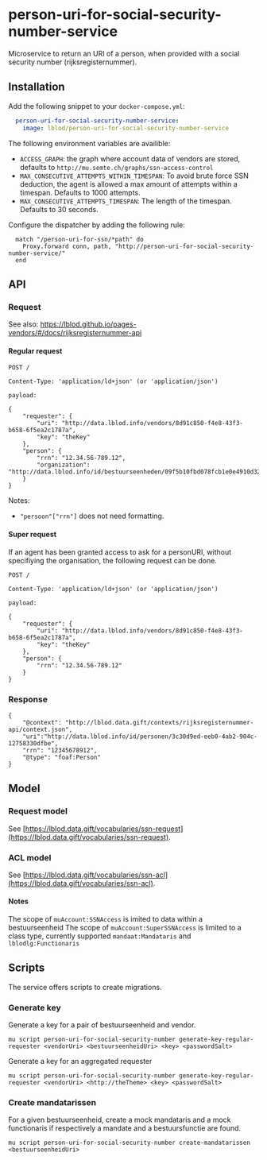 # person-uri-for-social-security-number-service
Microservice to return an URI of a person, when provided with a social security number (rijksregisternummer).

## Installation
Add the following snippet to your `docker-compose.yml`:

```yml
  person-uri-for-social-security-number-service:
    image: lblod/person-uri-for-social-security-number-service
```
The following environment variables are availible:
 - `ACCESS_GRAPH`: the graph where account data of vendors are stored, defaults to `http://mu.semte.ch/graphs/ssn-access-control`
 - `MAX_CONSECUTIVE_ATTEMPTS_WITHIN_TIMESPAN`: To avoid brute force SSN deduction, the agent is allowed a max amount of attempts within a timespan. Defaults to 1000 attempts.
 - `MAX_CONSECUTIVE_ATTEMPTS_TIMESPAN`: The length of the timespan. Defaults to 30 seconds.

Configure the dispatcher by adding the following rule:
```
  match "/person-uri-for-ssn/*path" do
    Proxy.forward conn, path, "http://person-uri-for-social-security-number-service/"
  end
```

## API

### Request
See also: https://lblod.github.io/pages-vendors/#/docs/rijksregisternummer-api


#### Regular request
```
POST /

Content-Type: 'application/ld+json' (or 'application/json')

payload:

{
    "requester": {
        "uri": "http://data.lblod.info/vendors/8d91c850-f4e8-43f3-b658-6f5ea2c1787a",
        "key": "theKey"
    },
    "person": {
        "rrn": "12.34.56-789.12",
        "organization": "http://data.lblod.info/id/bestuurseenheden/09f5b10fbd078fcb1e0e4910d32e47146a5eb31d8138dcbaec798309e64dd059"
    }
}
```
Notes:
- `"persoon"["rrn"]` does not need formatting.

#### Super request
If an agent has been granted access to ask for a personURI, without specifiying the organisation, the following request can be done.
```
POST /

Content-Type: 'application/ld+json' (or 'application/json')

payload:

{
    "requester": {
        "uri": "http://data.lblod.info/vendors/8d91c850-f4e8-43f3-b658-6f5ea2c1787a",
        "key": "theKey"
    },
    "person": {
        "rrn": "12.34.56-789.12"
    }
}
```

### Response
```
{
    "@context": "http://lblod.data.gift/contexts/rijksregisternummer-api/context.json",
    "uri":"http://data.lblod.info/id/personen/3c30d9ed-eeb0-4ab2-904c-12758330dfbe",
    "rrn": "12345678912",
    "@type": "foaf:Person"
}
```

## Model
### Request model
See [https://lblod.data.gift/vocabularies/ssn-request](https://lblod.data.gift/vocabularies/ssn-request).

### ACL model
See [https://lblod.data.gift/vocabularies/ssn-acl](https://lblod.data.gift/vocabularies/ssn-acl).

#### Notes

The scope of `muAccount:SSNAccess` is imited to data within a bestuurseenheid
The scope of `muAccount:SuperSSNAccess` is limited to a class type, currently supported `mandaat:Mandataris` and `lblodlg:Functionaris`

## Scripts

The service offers scripts to create migrations.

### Generate key

Generate a key for a pair of bestuurseenheid and vendor.

```
mu script person-uri-for-social-security-number generate-key-regular-requester <vendorUri> <bestuurseenheidUri> <key> <passwordSalt>
```
Generate a key for an aggregated requester
```
mu script person-uri-for-social-security-number generate-key-regular-requester <vendorUri> <http://theTheme> <key> <passwordSalt>
```

### Create mandatarissen

For a given bestuurseenheid, create a mock mandataris and a mock functionaris if respectively a mandate and a bestuursfunctie are found.

```
mu script person-uri-for-social-security-number create-mandatarissen <bestuurseenheidUri>
```
